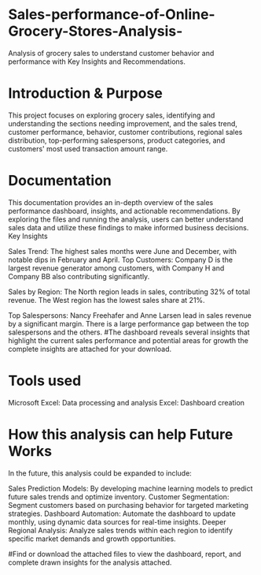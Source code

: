 # Sales-performance-of-Online-Grocery-Stores-Analysis-
Analysis of grocery sales to understand customer behavior and performance with Key Insights and Recommendations.

# Introduction & Purpose
This project focuses on exploring grocery sales, identifying and understanding the sections needing improvement, and the sales trend, customer performance, behavior, customer contributions, regional sales distribution, top-performing salespersons, product categories, and customers' most used transaction amount range.

# Documentation
This documentation provides an in-depth overview of the sales performance dashboard, insights, and actionable recommendations. By exploring the files and running the analysis, users can better understand sales data and utilize these findings to make informed business decisions. Key Insights

Sales Trend: The highest sales months were June and December, with notable dips in February and April.
Top Customers: Company D is the largest revenue generator among customers, with Company H and Company BB also contributing significantly.

Sales by Region: The North region leads in sales, contributing 32% of total revenue. The West region has the lowest sales share at 21%.

Top Salespersons: Nancy Freehafer and Anne Larsen lead in sales revenue by a significant margin. There is a large performance gap between the top salespersons and the others. #The dashboard reveals several insights that highlight the current sales performance and potential areas for growth the complete insights are attached for your download.

# Tools used
Microsoft Excel: Data processing and analysis Excel: Dashboard creation

# How this analysis can help Future Works

In the future, this analysis could be expanded to include:

Sales Prediction Models: By developing machine learning models to predict future sales trends and optimize inventory.
Customer Segmentation: Segment customers based on purchasing behavior for targeted marketing strategies.
Dashboard Automation: Automate the dashboard to update monthly, using dynamic data sources for real-time insights.
Deeper Regional Analysis: Analyze sales trends within each region to identify specific market demands and growth opportunities.


#Find or download the attached files to view the dashboard, report, and complete drawn insights for the analysis attached.
